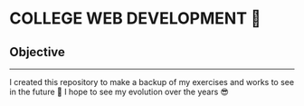 # COLLEGE WEB DEVELOPMENT 🧐
## Objective
---
I created this repository to make a backup of my exercises and works to see in the future 🤔
I hope to see my evolution over the years 😎

